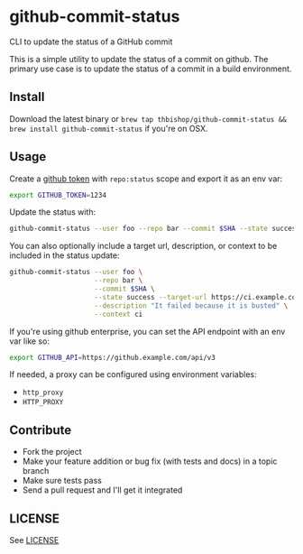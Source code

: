 # github-commit-status

CLI to update the status of a GitHub commit


This is a simple utility to update the status of a commit on github. The
primary use case is to update the status of a commit in a build environment.


## Install

Download the latest binary or
`brew tap thbishop/github-commit-status && brew install github-commit-status`
if you're on OSX.


## Usage

Create a [github token](https://help.github.com/articles/creating-an-access-token-for-command-line-use/)
with `repo:status` scope and export it as an env var:
```sh
export GITHUB_TOKEN=1234
```

Update the status with:
```sh
github-commit-status --user foo --repo bar --commit $SHA --state success
```

You can also optionally include a target url, description, or context to be
included in the status update:
```sh
github-commit-status --user foo \
                     --repo bar \
                     --commit $SHA \
                     --state success --target-url https://ci.example.com/build/1 \
                     --description "It failed because it is busted" \
                     --context ci
```

If you're using github enterprise, you can set the API endpoint with an env
var like so:
```sh
export GITHUB_API=https://github.example.com/api/v3
```

If needed, a proxy can be configured using environment variables:
* `http_proxy`
* `HTTP_PROXY`


## Contribute
* Fork the project
* Make your feature addition or bug fix (with tests and docs) in a topic branch
* Make sure tests pass
* Send a pull request and I'll get it integrated


## LICENSE
See [LICENSE](LICENSE)

